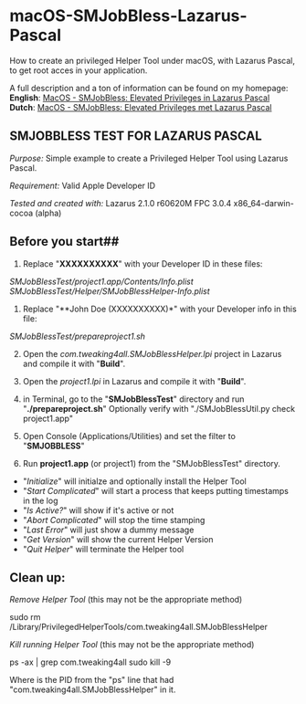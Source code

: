 # macOS-SMJobBless-Lazarus-Pascal
How to create an privileged Helper Tool under macOS, with Lazarus Pascal, to get root acces in your application.

A full description and a ton of information can be found on my homepage: 
**English**: [MacOS - SMJobBless: Elevated Privileges in Lazarus Pascal](https://www.tweaking4all.com/software-development/lazarus-development/macos-smjobbless-elevated-privileges-lazarus-pascal/ "Tweaking4All - The main article I wrote about")
**Dutch**: [MacOS - SMJobBless: Elevated Privileges met Lazarus Pascal](https://www.tweaking4all.com/software-development/lazarus-development/macos-smjobbless-elevated-privileges-lazarus-pascal/ "Tweaking4All - Het hoofd artikel wat ik hierover heb geschreven")

## SMJOBBLESS TEST FOR LAZARUS PASCAL ##

*Purpose:*
Simple example to create a Privileged Helper Tool using Lazarus Pascal.

*Requirement:*
Valid Apple Developer ID

*Tested and created with:* 
Lazarus 2.1.0 r60620M FPC 3.0.4 x86_64-darwin-cocoa (alpha)


## Before you start##

1. Replace "**XXXXXXXXXX**" with your Developer ID in these files:

*SMJobBlessTest/project1.app/Contents/Info.plist*
*SMJobBlessTest/Helper/SMJobBlessHelper-Info.plist*

1. Replace "**John Doe (XXXXXXXXXX)*" with your Developer info in this file:

*SMJobBlessTest/prepareproject1.sh*

2. Open the *com.tweaking4all.SMJobBlessHelper.lpi* project in Lazarus and compile it with "**Build**".

3. Open the *project1.lpi* in Lazarus and compile it with "**Build**".

4. in Terminal, go to the "**SMJobBlessTest**" directory and run "**./prepareproject.sh**"
   Optionally verify with "./SMJobBlessUtil.py check project1.app"

5. Open Console (Applications/Utilities) and set the filter to "**SMJOBBLESS**"

6. Run **project1.app** (or project1) from the "SMJobBlessTest" directory.

- "*Initialize*" will initialze and optionally install the Helper Tool
- "*Start Complicated*" will start a process that keeps putting timestamps in the log
- "*Is Active?*" will show if it's active or not
- "*Abort Complicated*" will stop the time stamping
- "*Last Error*" will just show a dummy message
- "*Get Version*" will show the current Helper Version
- "*Quit Helper*" will terminate the Helper tool


## Clean up: ##

*Remove Helper Tool*
(this may not be the appropriate method)

sudo rm /Library/PrivilegedHelperTools/com.tweaking4all.SMJobBlessHelper

*Kill running Helper Tool*
(this may not be the appropriate method)

ps -ax | grep com.tweaking4all
sudo kill -9 <PID>

Where <PID> is the PID from the "ps" line that had "com.tweaking4all.SMJobBlessHelper" in it.
